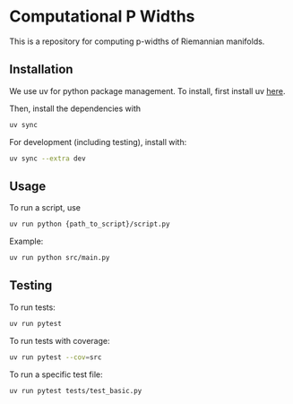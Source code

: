 # Computational P Widths

This is a repository for computing p-widths of Riemannian manifolds. 

## Installation

We use uv for python package management. To install, first install uv [here](https://docs.astral.sh/uv/getting-started/installation).

Then, install the dependencies with
```bash
uv sync
```

For development (including testing), install with:
```bash
uv sync --extra dev
```

## Usage

To run a script, use 
```bash
uv run python {path_to_script}/script.py
```

Example:
```bash
uv run python src/main.py
```

## Testing

To run tests:
```bash
uv run pytest
```

To run tests with coverage:
```bash
uv run pytest --cov=src
```

To run a specific test file:
```bash
uv run pytest tests/test_basic.py
```
